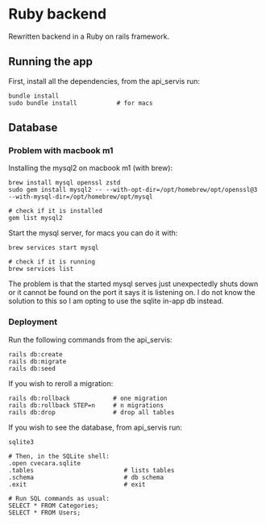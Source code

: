 # Ruby backend
Rewritten backend in a Ruby on rails framework.

## Running the app
First, install all the dependencies, from the api_servis run:
```
bundle install
sudo bundle install           # for macs
```

## Database

### Problem with macbook m1
Installing the mysql2 on macbook m1 (with brew):
```
brew install mysql openssl zstd
sudo gem install mysql2 -- --with-opt-dir=/opt/homebrew/opt/openssl@3 --with-mysql-dir=/opt/homebrew/opt/mysql

# check if it is installed
gem list mysql2
```

Start the mysql server, for macs you can do it with:
```
brew services start mysql

# check if it is running
brew services list
```

The problem is that the started mysql serves just unexpectedly shuts down or  it cannot be found on the port it says it is listening on. I do not know the solution to this so I am opting to use the sqlite in-app db instead.

### Deployment 

Run the following commands from the api_servis: <br>
```
rails db:create
rails db:migrate
rails db:seed
```

If you wish to reroll a migration:
```
rails db:rollback            # one migration
rails db:rollback STEP=n     # n migrations
rails db:drop                # drop all tables
```

If you wish to see the database, from api_servis run:
```
sqlite3

# Then, in the SQLite shell:
.open cvecara.sqlite
.tables                         # lists tables
.schema                         # db schema
.exit                           # exit

# Run SQL commands as usual:
SELECT * FROM Categories;
SELECT * FROM Users;
```